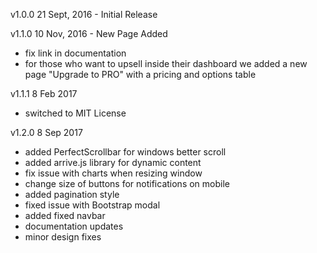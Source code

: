 v1.0.0 21 Sept, 2016 - Initial Release

v1.1.0 10 Nov, 2016 - New Page Added
- fix link in documentation
- for those who want to upsell inside their dashboard we added a new page "Upgrade to PRO" with a pricing and options table

v1.1.1 8 Feb 2017
- switched to MIT License

v1.2.0 8 Sep 2017
- added PerfectScrollbar for windows better scroll
- added arrive.js library for dynamic content
- fix issue with charts when resizing window
- change size of buttons for notifications on mobile
- added pagination style
- fixed issue with Bootstrap modal
- added fixed navbar
- documentation updates
- minor design fixes

